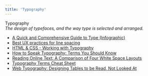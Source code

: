 ```yaml
---
title: 'Typography'
---
```


Typography  
_The design of typefaces, and the way type is selected and arranged._

*   [A Quick and Comprehensive Guide to Type (Infographic)](http://designify.me/wp-content/uploads/infographic-typography-guide.png)  
*   [Best UX practices for line spacing](https://www.justinmind.com/blog/best-ux-practices-for-line-spacing/)  
*   [HTML & CSS - Working with Typography](http://learn.shayhowe.com/html-css/working-with-typography/)  
*   [How to Speak Typography: Terms You Should Know](https://creativemarket.com/blog/2015/12/28/how-to-speak-typography-terms-you-should-know)  
*   [Reading Online Text: A Comparison of Four White Space Layouts](http://citeseerx.ist.psu.edu/viewdoc/download?doi=10.1.1.556.404&rep=rep1&type=pdf)  
*   [Typography Terms Cheat Sheet](https://www.nngroup.com/articles/typography-terms-ux/)  
*   [Web Typography: Designing Tables to be Read, Not Looked At](https://alistapart.com/article/web-typography-tables)  
